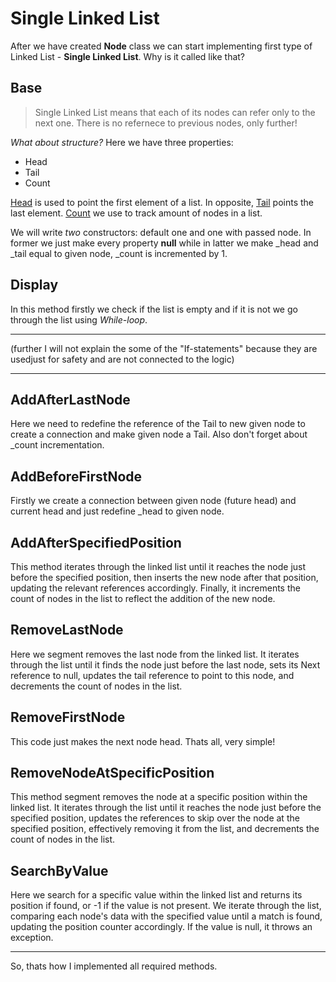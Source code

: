# Single Linked List

After we have created **Node** class we can start implementing first
type of Linked List - **Single Linked List**. Why is it called like that?

## Base

> Single Linked List means that each of its nodes can refer only to
the next one. There is no refernece to previous nodes, only further!

*What about structure?* Here we have three properties:
- Head
- Tail
- Count

<u>Head</u> is used to point the first element of a list.
In opposite, <u>Tail</u> points the last element.
<u>Count</u> we use to track amount of nodes in a list.

We will write *two* constructors: default one and one with passed node.
In former we just make every property **null** while in latter we make
_head and _tail equal to given node, _count is incremented by 1.

## Display

In this method firstly we check if the list is empty and if it is not
we go through the list using *While-loop*.

---

(further I will not explain the some of the "If-statements" 
because they are usedjust for safety and are not connected to the logic)

---

## AddAfterLastNode

Here we need to redefine the reference of the Tail to new given node 
to create a connection and make given node a Tail. Also don't forget
about _count incrementation.

## AddBeforeFirstNode

Firstly we create a connection between given node (future head) and 
current head and just redefine _head to given node.

## AddAfterSpecifiedPosition

This method iterates through the linked list until it reaches the node 
just before the specified position, then inserts the new node after 
that position, updating the relevant references accordingly. Finally, 
it increments the count of nodes in the list to reflect the addition 
of the new node.

## RemoveLastNode

Here we segment removes the last node from the linked list. It 
iterates through the list until it finds the node just before the 
last node, sets its Next reference to null, updates the tail reference 
to point to this node, and decrements the count of nodes in the list.

## RemoveFirstNode

This code just makes the next node head. Thats all, very simple!

## RemoveNodeAtSpecificPosition

This method segment removes the node at a specific position within 
the linked list. It iterates through the list until it reaches the 
node just before the specified position, updates the references to 
skip over the node at the specified position, effectively removing 
it from the list, and decrements the count of nodes in the list.

## SearchByValue

Here we search for a specific value within the linked 
list and returns its position if found, or -1 if the value is not 
present. We iterate through the list, comparing each node's data 
with the specified value until a match is found, updating the 
position counter accordingly. If the value is null, it throws an 
exception.

---

So, thats how I implemented all required methods.